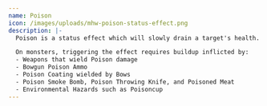 ```yaml
---
name: Poison
icon: /images/uploads/mhw-poison-status-effect.png
description: |-
  Poison is a status effect which will slowly drain a target's health.

  On monsters, triggering the effect requires buildup inflicted by:
  - Weapons that wield Poison damage
  - Bowgun Poison Ammo
  - Poison Coating wielded by Bows
  - Poison Smoke Bomb, Poison Throwing Knife, and Poisoned Meat
  - Environmental Hazards such as Poisoncup
---
```


